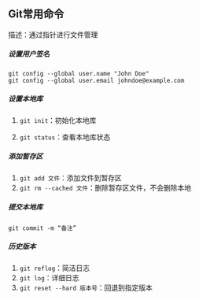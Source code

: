 ##  Git常用命令

描述：通过指针进行文件管理

#####  设置用户签名

```text
git config --global user.name "John Doe"
git config --global user.email johndoe@example.com
```

##### 设置本地库

1. `git init`：初始化本地库

2. `git status`：查看本地库状态

   

##### 添加暂存区

1. `git add 文件`：添加文件到暂存区
2. `git rm --cached 文件`：删除暂存区文件，不会删除本地

##### 提交本地库

`git commit -m “备注”`

##### 历史版本

1. `git reflog`：简洁日志
2. `git log`：详细日志
3. `git reset --hard 版本号`：回退到指定版本